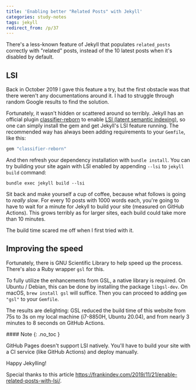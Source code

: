 ```yaml
---
title: 'Enabling better "Related Posts" with Jekyll'
categories: study-notes
tags: jekyll
redirect_from: /p/37
---
```


There's a less-known feature of Jekyll that populates `related_posts` correctly with "related" posts, instead of the 10 latest posts when it's disabled by default.

## LSI

Back in October 2019 I gave this feature a try, but the first obstacle was that there weren't any documentations around it. I had to struggle through random Google results to find the solution.

Fortunately, it wasn't hidden or scattered around so terribly. Jekyll has an official plugin [classifier-reborn][1] to enable [LSI (latent semantic indexing)][2], so one can simply install the gem and get Jekyll's LSI feature running. The recommended way has always been adding requirements to your `Gemfile`, like this:

```ruby
gem "classifier-reborn"
```

And then refresh your dependency installation with `bundle install`. You can try building your site again with LSI enabled by appending `--lsi` to `jekyll build` command:

```shell
bundle exec jekyll build --lsi
```

Sit back and make yourself a cup of coffee, because what follows is going to *really slow*. For every 10 posts with 1000 words each, you're going to have to wait for a minute for Jekyll to build your site (measured on GitHub Actions). This grows terribly as for larger sites, each build could take more than 10 minutes.

The build time scared me off when I first tried with it.

## Improving the speed

Fortunately, there is GNU Scientific Library to help speed up the process. There's also a Ruby wrapper `gsl` for this.

To fully utilize the enhancements from GSL, a native library is required. On Ubuntu / Debian, this can be done by installing the package `libgsl-dev`. On macOS, `brew install gsl` will suffice. Then you can proceed to adding `gem "gsl"` to your `Gemfile`.

The results are delighting: GSL reduced the build time of this website from 75s to 3s on my local machine (i7-8850H, Ubuntu 20.04), and from nearly 3 minutes to 8 seconds on GitHub Actions.

<div class="notice--primary" markdown="1">
#### <i class="fas fa-lightbulb"></i> Note
{: .no_toc }

GitHub Pages doesn't support LSI natively. You'll have to build your site with a CI service (like GitHub Actions) and deploy manually.
</div>

Happy Jekylling!

Special thanks to this article <https://frankindev.com/2019/11/21/enable-related-posts-with-lsi/>.


  [1]: https://github.com/jekyll/classifier-reborn
  [2]: https://jekyll.github.io/classifier-reborn/lsi
